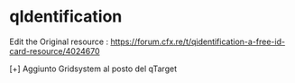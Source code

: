 # qIdentification
Edit the Original resource : https://forum.cfx.re/t/qidentification-a-free-id-card-resource/4024670

[+] Aggiunto Gridsystem al posto del qTarget
